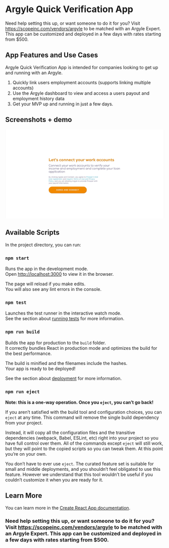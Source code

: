 # Argyle Quick Verification App

Need help setting this up, or want someone to do it for you? Visit https://scopeinc.com/vendors/argyle to be matched with an Argyle Expert. This app can be customized and deployed in a few days with rates starting from $500. 

## App Features and Use Cases

Argyle Quick Verification App is intended for companies looking to get up and running with an Argyle. 

1. Quickly link users employment accounts (supports linking multiple accounts)
2. Use the Argyle dashboard to view and access a users payout and employment history data 
3. Get your MVP up and running in just a few days. 

## Screenshots + demo

![](argyle-verify.gif)

## Available Scripts

In the project directory, you can run:

### `npm start`

Runs the app in the development mode.<br />
Open [http://localhost:3000](http://localhost:3000) to view it in the browser.

The page will reload if you make edits.<br />
You will also see any lint errors in the console.

### `npm test`

Launches the test runner in the interactive watch mode.<br />
See the section about [running tests](https://facebook.github.io/create-react-app/docs/running-tests) for more information.

### `npm run build`

Builds the app for production to the `build` folder.<br />
It correctly bundles React in production mode and optimizes the build for the best performance.

The build is minified and the filenames include the hashes.<br />
Your app is ready to be deployed!

See the section about [deployment](https://facebook.github.io/create-react-app/docs/deployment) for more information.

### `npm run eject`

**Note: this is a one-way operation. Once you `eject`, you can’t go back!**

If you aren’t satisfied with the build tool and configuration choices, you can `eject` at any time. This command will remove the single build dependency from your project.

Instead, it will copy all the configuration files and the transitive dependencies (webpack, Babel, ESLint, etc) right into your project so you have full control over them. All of the commands except `eject` will still work, but they will point to the copied scripts so you can tweak them. At this point you’re on your own.

You don’t have to ever use `eject`. The curated feature set is suitable for small and middle deployments, and you shouldn’t feel obligated to use this feature. However we understand that this tool wouldn’t be useful if you couldn’t customize it when you are ready for it.

## Learn More

You can learn more in the [Create React App documentation](https://facebook.github.io/create-react-app/docs/getting-started).

### Need help setting this up, or want someone to do it for you? Visit https://scopeinc.com/vendors/argyle to be matched with an Argyle Expert. This app can be customized and deployed in a few days with rates starting from $500. 